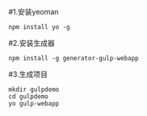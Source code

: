 #1.安装yeoman
```
npm install yo -g
```
#2.安装生成器
```
npm install -g generator-gulp-webapp
```

#3.生成项目
```
mkdir gulpdemo
cd gulpdemo
yo gulp-webapp
```